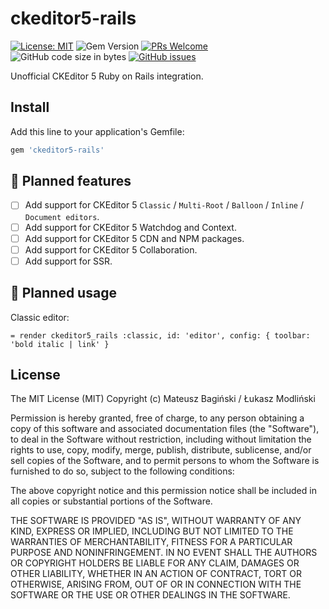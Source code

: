 # ckeditor5-rails

[![License: MIT](https://img.shields.io/badge/License-MIT-orange.svg?style=flat-square)](https://opensource.org/licenses/MIT)
![Gem Version](https://img.shields.io/gem/v/ckeditor5-rails?style=flat-square)
[![PRs Welcome](https://img.shields.io/badge/PRs-welcome-green.svg?style=flat-square)](http://makeapullrequest.com)
![GitHub code size in bytes](https://img.shields.io/github/languages/code-size/mati365/ckeditor5-rails?style=flat-square)
[![GitHub issues](https://img.shields.io/github/issues/mati365/ckeditor5-rails?style=flat-square)](https://github.com/Mati365/ckeditor5-rails/issues)

Unofficial CKEditor 5 Ruby on Rails integration.

## Install

Add this line to your application's Gemfile:

```ruby
gem 'ckeditor5-rails'
```

## :construction: Planned features

- [ ] Add support for CKEditor 5 `Classic` / `Multi-Root` / `Balloon` / `Inline` / `Document editors`.
- [ ] Add support for CKEditor 5 Watchdog and Context.
- [ ] Add support for CKEditor 5 CDN and NPM packages.
- [ ] Add support for CKEditor 5 Collaboration.
- [ ] Add support for SSR.

## :construction: Planned usage

Classic editor:

```slim
= render ckeditor5_rails :classic, id: 'editor', config: { toolbar: 'bold italic | link' }
```

## License

The MIT License (MIT)
Copyright (c) Mateusz Bagiński / Łukasz Modliński

Permission is hereby granted, free of charge, to any person obtaining a copy of this software and associated documentation files (the "Software"), to deal in the Software without restriction, including without limitation the rights to use, copy, modify, merge, publish, distribute, sublicense, and/or sell copies of the Software, and to permit persons to whom the Software is furnished to do so, subject to the following conditions:

The above copyright notice and this permission notice shall be included in all copies or substantial portions of the Software.

THE SOFTWARE IS PROVIDED "AS IS", WITHOUT WARRANTY OF ANY KIND, EXPRESS OR IMPLIED, INCLUDING BUT NOT LIMITED TO THE WARRANTIES OF MERCHANTABILITY, FITNESS FOR A PARTICULAR PURPOSE AND NONINFRINGEMENT. IN NO EVENT SHALL THE AUTHORS OR COPYRIGHT HOLDERS BE LIABLE FOR ANY CLAIM, DAMAGES OR OTHER LIABILITY, WHETHER IN AN ACTION OF CONTRACT, TORT OR OTHERWISE, ARISING FROM, OUT OF OR IN CONNECTION WITH THE SOFTWARE OR THE USE OR OTHER DEALINGS IN THE SOFTWARE.
